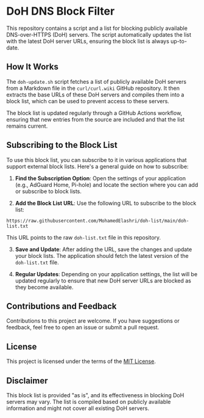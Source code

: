 # DoH DNS Block Filter

This repository contains a script and a list for blocking publicly available DNS-over-HTTPS (DoH) servers. The script automatically updates the list with the latest DoH server URLs, ensuring the block list is always up-to-date.

## How It Works

The `doh-update.sh` script fetches a list of publicly available DoH servers from a Markdown file in the `curl/curl.wiki` GitHub repository. It then extracts the base URLs of these DoH servers and compiles them into a block list, which can be used to prevent access to these servers.

The block list is updated regularly through a GitHub Actions workflow, ensuring that new entries from the source are included and that the list remains current.

## Subscribing to the Block List

To use this block list, you can subscribe to it in various applications that support external block lists. Here's a general guide on how to subscribe:

1. **Find the Subscription Option**: Open the settings of your application (e.g., AdGuard Home, Pi-hole) and locate the section where you can add or subscribe to block lists.

2. **Add the Block List URL**: Use the following URL to subscribe to the block list:

```
https://raw.githubusercontent.com/MohamedElashri/doh-list/main/doh-list.txt
```


This URL points to the raw `doh-list.txt` file in this repository.

3. **Save and Update**: After adding the URL, save the changes and update your block lists. The application should fetch the latest version of the `doh-list.txt` file.

4. **Regular Updates**: Depending on your application settings, the list will be updated regularly to ensure that new DoH server URLs are blocked as they become available.

## Contributions and Feedback

Contributions to this project are welcome. If you have suggestions or feedback, feel free to open an issue or submit a pull request.

## License

This project is licensed under the terms of the [MIT License](https://github.com/MohamedElashri/doh-list/blob/master/LICENSE).

## Disclaimer

This block list is provided "as is", and its effectiveness in blocking DoH servers may vary. The list is compiled based on publicly available information and might not cover all existing DoH servers.
